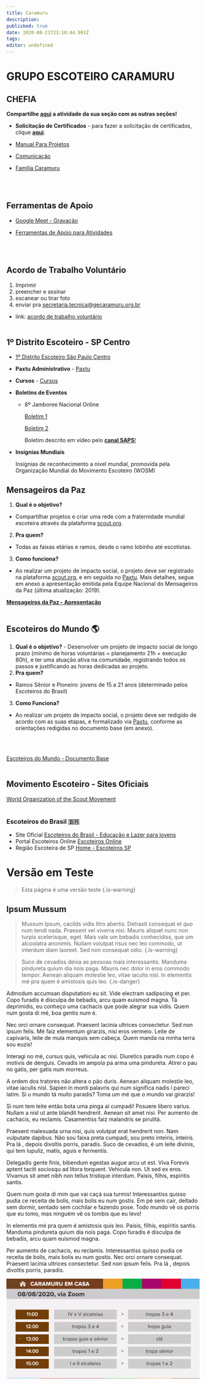 ```yaml
---
title: Caramuru
description: 
published: true
date: 2020-08-21T23:18:44.991Z
tags: 
editor: undefined
---
```


# GRUPO ESCOTEIRO CARAMURU
<p>
</p>

## CHEFIA
**Compartilhe [aqui](https://forms.gle/ZABi96dt1y2xwxWt9) a atividade da sua seção com as outras seções!**

- **Solicitação de Certificados** - para fazer a solicitação de certificados, clique [**aqui**](https://docs.google.com/forms/d/e/1FAIpQLSeIK_tX9q5SpkanM5EjNA4XgE9g4eUSgQsO0aNghhcTBJotfw/viewform).

-  [Manual Para Projetos](https://www.notion.so/Manual-Para-Projetos-0ed1b89dc6034e119cf1d535738bcde5)

- [Comunicação](https://www.notion.so/Comunica-o-453137fb55684f56bd6de966f41efa88)

- [Família Caramuru](https://www.notion.so/Fam-lia-Caramuru-7a7d0cc619124efaa4caf4c51ccc4431)
<br>
<br>

## Ferramentas de Apoio

- [Google Meet - Gravação](https://docs.google.com/presentation/d/1ug7n8IUzdT12Vm7fyMqJ1UijD6rw69TQhKyv_c8TFOA/edit?usp=sharing)

- [Ferramentas de Apoio para Atividades](https://docs.google.com/spreadsheets/d/1zNUiBRjeX6XXx1_oxROstk5mq5GxtSw6lX9HcQwnHeM/edit?usp=sharing)
<br>
<br>

## Acordo de Trabalho Voluntário
1. Imprimir
2. preencher e assinar
3. escanear ou tirar foto
4. enviar pra secretaria.tecnica@gecaramuru.org.br
- link: [acordo de trabalho voluntário](https://s3-us-west-2.amazonaws.com/secure.notion-static.com/87cd8a05-59f0-4d4e-89e2-b7ded500e770/acordo-de-trabalho-voluntario.docx)
<br><br>

## 1º Distrito Escoteiro - SP Centro
- [1º Distrito Escoteiro São Paulo Centro](https://www.notion.so/1-Distrito-Escoteiro-S-o-Paulo-Centro-93b53828d7e44de4bf2f57eed3c50aad)

- **Paxtu Administrativo** - [Paxtu](http://paxtu.escoteiros.org.br/paxtu/)

- **Cursos** - [Cursos](http://cursos.escoteirossp.org.br/Curso)

- **Boletins de Eventos**
    - 8º Jamboree Nacional Online

        [Boletim 1](https://www.escoteiros.org.br/wp-content/uploads/2020/07/boletim1_8jamboree_online_01v.pdf)

        [Boletim 2](https://www.escoteiros.org.br/wp-content/uploads/2020/08/boletim2_8jamboree_online_01a.pdf)

        Boletim descrito em vídeo pelo [**canal SAPS**!](https://www.youtube.com/watch?reload=9&v=i0q9gfDKNMQ)

- **Insígnias Mundiais**

    Insígnias de reconhecimento a nível mundial, promovida pela Organização Mundial do Movimento Escoteiro (WOSM)
    
## Mensageiros da Paz 
1. **Qual é o objetivo?**
- Compartilhar projetos e criar uma rede com a fraternidade mundial escoteira através da plataforma [scout.org](https://www.scout.org/).
2. **Pra quem?**
- Todas as faixas etárias e ramos, desde o ramo lobinho até escotistas.
3. **Como funciona?**
- Ao realizar um projeto de impacto social, o projeto deve ser registrado na plataforma [scout.org](https://www.scout.org/), e em seguida no [Paxtu](https://paxtu.escoteiros.org.br/paxtu/). Mais detalhes, segue em anexo a apresentação emitida pela Equipe Nacional do Mensageiros da Paz (última atualização: 2019).

[**Mensageiros da Paz - Apresentação**](https://drive.google.com/file/d/1pakP4_TLsGu6dHYa01U3RYf8M6nB_PWB/view?usp=sharing)
<br>
<br>


## Escoteiros do Mundo 🌎
1. **Qual é o objetivo?**
            - Desenvolver um projeto de impacto social de longo prazo (mínimo de horas voluntárias = planejamento 21h + execução 80h), e ter uma atuação ativa na comunidade, registrando todos os passos e justificando as horas dedicadas ao projeto.
2. **Pra quem?**
- Ramos Sênior e Pioneiro: jovens de 15 a 21 anos (determinado pelos Escoteiros do Brasil)
3. **Como Funciona?**
- Ao realizar um projeto de impacto social, o projeto deve ser redigido de acordo com as suas etapas, e formalizado via [Paxtu](https://paxtu.escoteiros.org.br/paxtu/), conforme as orientações redigidas no documento base (em anexo).
<br>
<br>


[Escoteiros do Mundo - Documento Base](https://drive.google.com/file/d/1hRYUZTdA9v-5Gl6DVt_XTsUc5QlUYXEF/view?usp=sharing)
<br>
<br>

## Movimento Escoteiro - Sites Oficiais
[World Organization of the Scout Movement](https://www.scout.org/)
<br>
<br>

### Escoteiros do Brasil 🇧🇷
- Site Oficial
[Escoteiros do Brasil - Educação e Lazer para jovens](https://www.escoteiros.org.br/)
- Portal Escoteiros Online
[Escoteiros Online](https://www.escoteirosonline.org.br/)
- Região Escoteira de SP
[Home - Escoteiros SP](https://www.escoteirossp.org.br/)
            
# Versão em Teste

> Esta página é uma versão teste
{.is-warning}





## Ipsum Mussum
> Mussum Ipsum, cacilds vidis litro abertis. Detraxit consequat et quo num tendi nada. Praesent vel viverra nisi. Mauris aliquet nunc non turpis scelerisque, eget. Mais vale um bebadis conhecidiss, que um alcoolatra anonimis. Nullam volutpat risus nec leo commodo, ut interdum diam laoreet. Sed non consequat odio.
{.is-warning}


> Suco de cevadiss deixa as pessoas mais interessantis. Manduma pindureta quium dia nois paga. Mauris nec dolor in eros commodo tempor. Aenean aliquam molestie leo, vitae iaculis nisl. In elementis mé pra quem é amistosis quis leo.
{.is-danger}


Admodum accumsan disputationi eu sit. Vide electram sadipscing et per. Copo furadis é disculpa de bebadis, arcu quam euismod magna. Tá deprimidis, eu conheço uma cachacis que pode alegrar sua vidis. Quem num gosta di mé, boa gentis num é.

Nec orci ornare consequat. Praesent lacinia ultrices consectetur. Sed non ipsum felis. Mé faiz elementum girarzis, nisi eros vermeio. Leite de capivaris, leite de mula manquis sem cabeça. Quem manda na minha terra sou euzis!

Interagi no mé, cursus quis, vehicula ac nisi. Diuretics paradis num copo é motivis de denguis. Cevadis im ampola pa arma uma pindureta. Atirei o pau no gatis, per gatis num morreus.

A ordem dos tratores não altera o pão duris. Aenean aliquam molestie leo, vitae iaculis nisl. Sapien in monti palavris qui num significa nadis i pareci latim. Si u mundo tá muito paradis? Toma um mé que o mundo vai girarzis!

Si num tem leite então bota uma pinga aí cumpadi! Posuere libero varius. Nullam a nisl ut ante blandit hendrerit. Aenean sit amet nisi. Per aumento de cachacis, eu reclamis. Casamentiss faiz malandris se pirulitá.

Praesent malesuada urna nisi, quis volutpat erat hendrerit non. Nam vulputate dapibus. Não sou faixa preta cumpadi, sou preto inteiris, inteiris. Pra lá , depois divoltis porris, paradis. Suco de cevadiss, é um leite divinis, qui tem lupuliz, matis, aguis e fermentis.

Delegadis gente finis, bibendum egestas augue arcu ut est. Viva Forevis aptent taciti sociosqu ad litora torquent. Vehicula non. Ut sed ex eros. Vivamus sit amet nibh non tellus tristique interdum. Paisis, filhis, espiritis santis.

Quem num gosta di mim que vai caçá sua turmis! Interessantiss quisso pudia ce receita de bolis, mais bolis eu num gostis. Em pé sem cair, deitado sem dormir, sentado sem cochilar e fazendo pose. Todo mundo vê os porris que eu tomo, mas ninguém vê os tombis que eu levo!

In elementis mé pra quem é amistosis quis leo. Paisis, filhis, espiritis santis. Manduma pindureta quium dia nois paga. Copo furadis é disculpa de bebadis, arcu quam euismod magna.

Per aumento de cachacis, eu reclamis. Interessantiss quisso pudia ce receita de bolis, mais bolis eu num gostis. Nec orci ornare consequat. Praesent lacinia ultrices consectetur. Sed non ipsum felis. Pra lá , depois divoltis porris, paradis.

![passagem.png](/passagem.png)